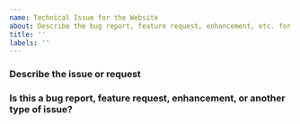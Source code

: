 ```yaml
---
name: Technical Issue for the Website
about: Describe the bug report, feature request, enhancement, etc. for the website
title: ''
labels: ''
---
```


### Describe the issue or request
<!-- answer here -->

### Is this a bug report, feature request, enhancement, or another type of issue?
<!-- answer here -->